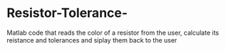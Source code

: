 # Resistor-Tolerance-
Matlab code that reads the color of a resistor from the user, calculate its reistance and tolerances and siplay them back to the user
